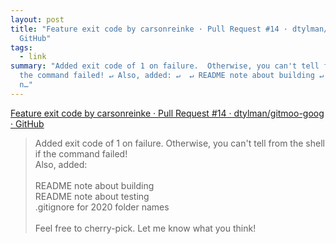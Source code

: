 ```yaml
---
layout: post
title: "Feature exit code by carsonreinke · Pull Request #14 · dtylman/gitmoo-goog ·
  GitHub"
tags:
  - link
summary: "Added exit code of 1 on failure.  Otherwise, you can't tell from the shell if
  the command failed! ↵ Also, added: ↵  ↵ README note about building ↵ README
  n…"
---
```


[Feature exit code by carsonreinke · Pull Request #14 · dtylman/gitmoo-goog · GitHub](https://github.com/dtylman/gitmoo-goog/pull/14)

<blockquote><p>
Added exit code of 1 on failure.  Otherwise, you can't tell from the shell if the command failed!<br>Also, added:<br><br>README note about building<br>README note about testing<br>.gitignore for 2020 folder names<br><br>Feel free to cherry-pick.  Let me know what you think!
</p></blockquote>
